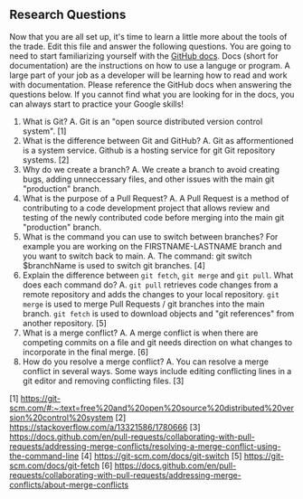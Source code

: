## Research Questions 

Now that you are all set up, it's time to learn a little more about the tools of the trade. Edit this file and answer the following questions. You are going to need to start familiarizing yourself with the [GitHub docs](https://docs.github.com/en). Docs (short for documentation) are the instructions on how to use a languge or program. A large part of your job as a developer will be learning how to read and work with documentation. Please reference the GitHub docs when answering the questions below. If you cannot find what you are looking for in the docs, you can always start to practice your Google skills!

1. What is Git?
A. Git is an "open source distributed version control system". [1]
2. What is the difference between Git and GitHub?
A. Git as afformentioned is a system service. Github is a hosting service for git Git repository systems. [2]
3. Why do we create a branch?
A. We create a branch to avoid creating bugs, adding unneccessary files, and other issues with the main git "production" branch.
4. What is the purpose of a Pull Request?
A. A Pull Request is a method of contributing to a code development project that allows review and testing of the newly contributed code
before merging into the main git "production" branch.
5. What is the command you can use to switch between branches? For example you are working on the FIRSTNAME-LASTNAME branch and you want to switch back to main.
A. The command: git switch $branchName is used to switch git branches. [4]
6. Explain the difference between `git fetch`, `git merge` and `git pull`. What does each command do?
A. `git pull` retrieves code changes from a remote repository and adds the changes to your local repository.
`git merge` is used to merge Pull Requests / git branches into the main branch.
`git fetch` is used to download objects and "git references" from another repository. [5]
7. What is a merge conflict?
A. A merge conflict is when there are competing commits on a file and git needs direction on what changes to incorporate in the final merge. [6] 
8. How do you resolve a merge conflict?
A. You can resolve a merge conflict in several ways. Some ways include editing conflicting lines in a git editor and removing conflicting files. [3] 

[1] https://git-scm.com/#:~:text=free%20and%20open%20source%20distributed%20version%20control%20system
[2] https://stackoverflow.com/a/13321586/1780666
[3] https://docs.github.com/en/pull-requests/collaborating-with-pull-requests/addressing-merge-conflicts/resolving-a-merge-conflict-using-the-command-line
[4] https://git-scm.com/docs/git-switch
[5] https://git-scm.com/docs/git-fetch
[6] https://docs.github.com/en/pull-requests/collaborating-with-pull-requests/addressing-merge-conflicts/about-merge-conflicts
